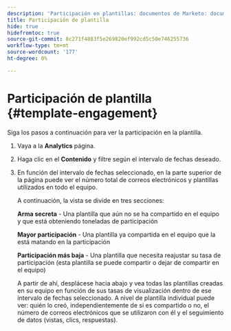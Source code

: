 ```yaml
---
description: 'Participación en plantillas: documentos de Marketo: documentación del producto'
title: Participación de plantilla
hide: true
hidefromtoc: true
source-git-commit: 8c271f4883f5e269820ef992cd5c50e746255736
workflow-type: tm+mt
source-wordcount: '177'
ht-degree: 0%

---
```


# Participación de plantilla {#template-engagement}

Siga los pasos a continuación para ver la participación en la plantilla.

1. Vaya a la **Analytics** página.

1. Haga clic en el **Contenido** y filtre según el intervalo de fechas deseado.

1. En función del intervalo de fechas seleccionado, en la parte superior de la página puede ver el número total de correos electrónicos y plantillas utilizados en todo el equipo.

   A continuación, la vista se divide en tres secciones:

   **Arma secreta** - Una plantilla que aún no se ha compartido en el equipo y que está obteniendo toneladas de participación

   **Mayor participación** - Una plantilla ya compartida en el equipo que la está matando en la participación

   **Participación más baja** - Una plantilla que necesita reajustar su tasa de participación (esta plantilla se puede compartir o dejar de compartir en el equipo)

   A partir de ahí, desplácese hacia abajo y vea todas las plantillas creadas en su equipo en función de sus tasas de visualización dentro de ese intervalo de fechas seleccionado. A nivel de plantilla individual puede ver: quién lo creó, independientemente de si es compartido o no, el número de correos electrónicos que se utilizaron con él y el seguimiento de datos (vistas, clics, respuestas).
